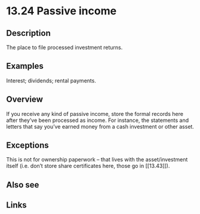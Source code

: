 # 13.24 Passive income

## Description

The place to file processed investment returns.

## Examples

Interest; dividends; rental payments.

## Overview

If you receive any kind of passive income, store the formal records here after they’ve been processed as income. For instance, the statements and letters that say you’ve earned money from a cash investment or other asset.

## Exceptions

This is not for ownership paperwork – that lives with the asset/investment itself (i.e. don’t store share certificates here, those go in [[13.43]]).

## Also see


## Links
